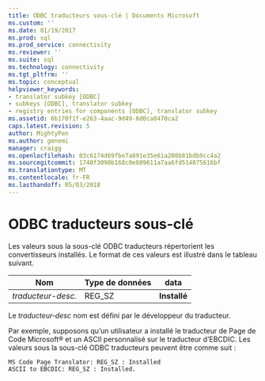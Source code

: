 ```yaml
---
title: ODBC traducteurs sous-clé | Documents Microsoft
ms.custom: ''
ms.date: 01/19/2017
ms.prod: sql
ms.prod_service: connectivity
ms.reviewer: ''
ms.suite: sql
ms.technology: connectivity
ms.tgt_pltfrm: ''
ms.topic: conceptual
helpviewer_keywords:
- translator subkey [ODBC]
- subkeys [ODBC], translator subkey
- registry entries for components [ODBC], translator subkey
ms.assetid: 6b170f1f-e263-4aac-9d49-8d0ca0470ca2
caps.latest.revision: 5
author: MightyPen
ms.author: genemi
manager: craigg
ms.openlocfilehash: 03c6174d69fbe7a891e35e61a208b81bdb9cc4a2
ms.sourcegitcommit: 1740f3090b168c0e809611a7aa6fd514075616bf
ms.translationtype: MT
ms.contentlocale: fr-FR
ms.lasthandoff: 05/03/2018
---
```

# <a name="odbc-translators-subkey"></a>ODBC traducteurs sous-clé
Les valeurs sous la sous-clé ODBC traducteurs répertorient les convertisseurs installés. Le format de ces valeurs est illustré dans le tableau suivant.  
  
|Nom|Type de données|data|  
|----------|---------------|----------|  
|*traducteur-desc.*|REG_SZ|**Installé**|  
  
 Le *traducteur-desc* nom est défini par le développeur du traducteur.  
  
 Par exemple, supposons qu’un utilisateur a installé le traducteur de Page de Code Microsoft® et un ASCII personnalisé sur le traducteur d’EBCDIC. Les valeurs sous la sous-clé ODBC traducteurs peuvent être comme suit :  
  
```  
MS Code Page Translator: REG_SZ : Installed  
ASCII to EBCDIC: REG_SZ : Installed.  
```
